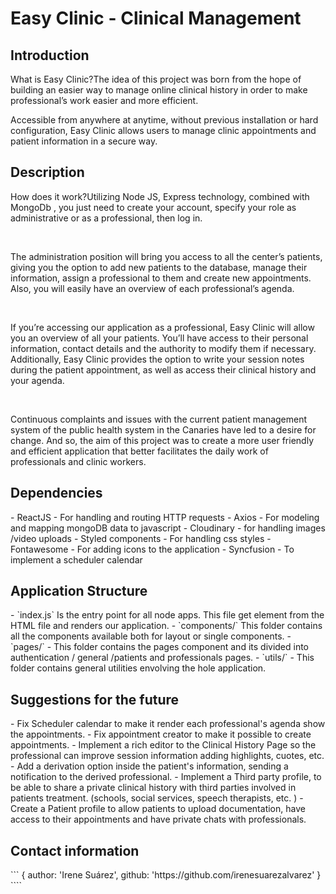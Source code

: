<h1>Easy Clinic - Clinical Management</h1>

<h2>Introduction</h2>
<p>What is Easy Clinic?The idea of this project was born from the hope of building an easier way to manage online clinical history in order to make professional’s work easier and more efficient. </p>

<p> Accessible from anywhere at anytime, without previous installation or hard configuration, Easy Clinic allows users to manage clinic appointments and patient information in a secure way.</p>

<h2>Description</h2>
<p>How does it work?Utilizing Node JS, Express technology, combined with MongoDb , you just need to create your account, specify your role as administrative or as a professional, then log in. </p>
<br/>
<p>The administration position will bring you access to all the center’s patients, giving you the option to add new patients to the database, manage their information, assign a professional to them and create new appointments. Also, you will easily have an overview of each professional’s agenda. </p>
<br/>
<p>If you’re accessing our application as a professional, Easy Clinic will allow you an overview of all your patients. You’ll have access to their personal information, contact details and the authority to modify them if necessary. Additionally, Easy Clinic provides the option to write your session notes during the patient appointment, as well as access their clinical history and your agenda. </p>
<br/>
<p>Continuous complaints and issues with the current patient management system of the public health system in the Canaries have led to a desire for change. And so, the aim of this project was to create a more user friendly and efficient application that better facilitates the daily work of professionals and clinic workers.</p>

<h2>Dependencies</h2>
- ReactJS - For handling and routing HTTP requests
- Axios - For modeling and mapping mongoDB data to javascript
- Cloudinary - for handling images /video uploads
- Styled components - For handling css styles
- Fontawesome - For adding icons to the application
- Syncfusion - To implement a scheduler calendar
  
<h2>Application Structure</h2>
- `index.js` Is the entry point for all node apps. This file get element from the HTML file and renders our application. 
- `components/` This folder contains all the components available both for layout or single components. 
- `pages/` - This folder contains the pages component and its divided into authentication / general /patients and professionals pages.
- `utils/` - This folder contains general utilities envolving the hole application.

<h2>Suggestions for the future</h2>
- Fix Scheduler calendar to make it render each professional's agenda show the appointments.
- Fix appointment creator to make it possible to create appointments.  
- Implement a rich editor to the Clinical History Page so the professional can improve session information adding highlights, cuotes, etc. 
- Add a derivation option inside the patient's information, sending a notification to the derived professional. 
- Implement a Third party profile, to be able to share a private clinical history with third parties involved in patients treatment. (schools, social services, speech therapists, etc. )
- Create a Patient profile to allow patients to upload documentation, have access to their appointments and have private chats with professionals.

<h2>Contact information</h2>
```
{
    author: 'Irene Suárez',
    github: 'https://github.com/irenesuarezalvarez'
}
````
